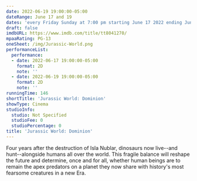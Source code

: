 ```yaml
---
date: 2022-06-19 19:00:00-05:00
dateRange: June 17 and 19
dates: 'every Friday Sunday at 7:00 pm starting June 17 2022 ending Jun 19 2022 '
draft: false
imdbURL: https://www.imdb.com/title/tt8041270/
mpaaRating: PG-13
oneSheet: /img/Jurassic-World.png
performanceList:
  performance:
  - date: 2022-06-17 19:00:00-05:00
    format: 2D
    note: ''
  - date: 2022-06-19 19:00:00-05:00
    format: 2D
    note: ''
runningTime: 146
shortTitle: 'Jurassic World: Dominion'
showType: Cinema
studioInfo:
  studio: Not Specified
  studioFee: 0
  studioPercentage: 0
title: 'Jurassic World: Dominion'
---
```


Four years after the destruction of Isla Nublar, dinosaurs now live--and hunt--alongside humans all over the world. This fragile balance will reshape the future and determine, once and for all, whether human beings are to remain the apex predators on a planet they now share with history's most fearsome creatures in a new Era.